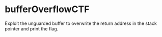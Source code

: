 # bufferOverflowCTF
Exploit the unguarded buffer to overwrite the return address in the stack pointer and print the flag.

